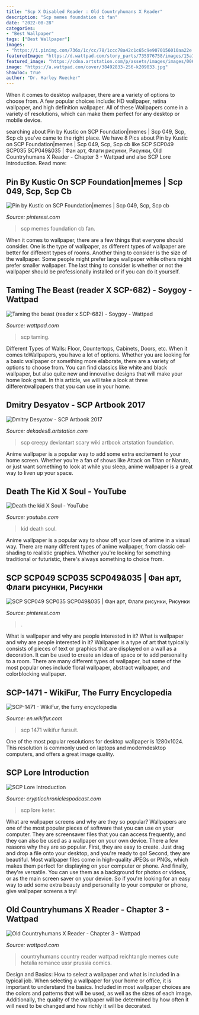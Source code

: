 ```yaml
---
title: "Scp X Disabled Reader : Old Countryhumans X Reader"
description: "Scp memes foundation cb fan"
date: "2022-08-28"
categories:
- "Best Wallpaper"
tags: ["Best Wallpaper"]
images:
- "https://i.pinimg.com/736x/1c/cc/78/1ccc78a42c1c65c9e9070156010aa22e.jpg"
featuredImage: "https://d.wattpad.com/story_parts/735976758/images/15a1725b4ebb8819578756614609.jpg"
featured_image: "https://cdna.artstation.com/p/assets/images/images/006/473/320/large/dmitry-desyatov-scp-138.jpg?1498850173"
image: "https://a.wattpad.com/cover/38492833-256-k209033.jpg"
ShowToc: true
author: "Dr. Harley Ruecker"
---
```



When it comes to desktop wallpaper, there are a variety of options to choose from. A few popular choices include: HD wallpaper, retina wallpaper, and high definition wallpaper. All of these Wallpapers come in a variety of resolutions, which can make them perfect for any desktop or mobile device. 

	

		
searching about Pin by Kustic on SCP Foundation|memes | Scp 049, Scp, Scp cb you've came to the right place. We have 8 Pics about Pin by Kustic on SCP Foundation|memes | Scp 049, Scp, Scp cb like SCP SCP049 SCP035 SCP049&amp;035 | Фан арт, Флаги рисунки, Рисунки, Old Countryhumans X Reader - Chapter 3 - Wattpad and also SCP Lore Introduction. Read more:
		
    
## Pin By Kustic On SCP Foundation|memes | Scp 049, Scp, Scp Cb

<img loading=lazy src="https://i.pinimg.com/736x/8e/e5/d1/8ee5d1ebb589b8fb5f61c74ee3e8419f.jpg" onerror="this.onerror=null;this.src='https://tse2.mm.bing.net/th?id=OIP.KAARdpkyGqr_IFDqjA45nwHaHa&amp;pid=15.1';" alt="Pin by Kustic on SCP Foundation|memes | Scp 049, Scp, Scp cb">

_Source: pinterest.com_

>scp memes foundation cb fan. 

	

When it comes to wallpaper, there are a few things that everyone should consider. One is the type of wallpaper, as different types of wallpaper are better for different types of rooms. Another thing to consider is the size of the wallpaper. Some people might prefer large wallpaper while others might prefer smaller wallpaper. The last thing to consider is whether or not the wallpaper should be professionally installed or if you can do it yourself.

    
## Taming The Beast (reader X SCP-682) - Soygoy - Wattpad

<img loading=lazy src="https://a.wattpad.com/cover/38492833-256-k209033.jpg" onerror="this.onerror=null;this.src='https://tse1.mm.bing.net/th?id=OIP.EKqkgtjo05dLAQd9fQgPZgAAAA&amp;pid=15.1';" alt="Taming the beast (reader x SCP-682) - Soygoy - Wattpad">

_Source: wattpad.com_

>scp taming. 

	

Different Types of Walls: Floor, Countertops, Cabinets, Doors, etc.
When it comes toWallpapers, you have a lot of options. Whether you are looking for a basic wallpaper or something more elaborate, there are a variety of options to choose from. You can find classics like white and black wallpaper, but also quite new and innovative designs that will make your home look great. In this article, we will take a look at three differentwallpapers that you can use in your home.

    
## Dmitry Desyatov - SCP Artbook 2017

<img loading=lazy src="https://cdna.artstation.com/p/assets/images/images/006/473/320/large/dmitry-desyatov-scp-138.jpg?1498850173" onerror="this.onerror=null;this.src='https://tse1.mm.bing.net/th?id=OIP.FgW8OaX2vl1t1HCZpkd50QHaKe&amp;pid=15.1';" alt="Dmitry Desyatov - SCP Artbook 2017">

_Source: dekades8.artstation.com_

>scp creepy deviantart scary wiki artbook artstation foundation. 

	

Anime wallpaper is a popular way to add some extra excitement to your home screen. Whether you’re a fan of shows like Attack on Titan or Naruto, or just want something to look at while you sleep, anime wallpaper is a great way to liven up your space.

    
## Death The Kid X Soul - YouTube

<img loading=lazy src="http://i.ytimg.com/vi/a7_R3s7GCyQ/maxresdefault.jpg" onerror="this.onerror=null;this.src='https://tse1.mm.bing.net/th?id=OIP.irMISxQksN8O6upiSfCW7QHaEK&amp;pid=15.1';" alt="Death the kid X Soul - YouTube">

_Source: youtube.com_

>kid death soul. 

	

Anime wallpaper is a popular way to show off your love of anime in a visual way. There are many different types of anime wallpaper, from classic cel-shading to realistic graphics. Whether you're looking for something traditional or futuristic, there's always something to choice from.

    
## SCP SCP049 SCP035 SCP049&amp;035 | Фан арт, Флаги рисунки, Рисунки

<img loading=lazy src="https://i.pinimg.com/736x/1c/cc/78/1ccc78a42c1c65c9e9070156010aa22e.jpg" onerror="this.onerror=null;this.src='https://tse4.mm.bing.net/th?id=OIP.J_oxlBmMHaxw8xv4eMVX-gHaHa&amp;pid=15.1';" alt="SCP SCP049 SCP035 SCP049&amp;035 | Фан арт, Флаги рисунки, Рисунки">

_Source: pinterest.com_

>. 

	

What is wallpaper and why are people interested in it?
What is wallpaper and why are people interested in it?
Wallpaper is a type of art that typically consists of pieces of text or graphics that are displayed on a wall as a decoration. It can be used to create an idea of space or to add personality to a room. There are many different types of wallpaper, but some of the most popular ones include floral wallpaper, abstract wallpaper, and colorblocking wallpaper.

    
## SCP-1471 - WikiFur, The Furry Encyclopedia

<img loading=lazy src="http://en.wikifur.com/w/images/thumb/e/eb/Scp-1471-a-96_fursuit_1.png/180px-Scp-1471-a-96_fursuit_1.png" onerror="this.onerror=null;this.src='https://tse4.mm.bing.net/th?id=OIP.xuKmS6AJqcRSZrqDbfe-qwAAAA&amp;pid=15.1';" alt="SCP-1471 - WikiFur, the furry encyclopedia">

_Source: en.wikifur.com_

>scp 1471 wikifur fursuit. 

	

One of the most popular resolutions for desktop wallpaper is 1280x1024. This resolution is commonly used on laptops and moderndesktop computers, and offers a great image quality.

    
## SCP Lore Introduction

<img loading=lazy src="https://crypticchroniclespodcast.com/wp-content/uploads/2020/01/106CMresize.jpg" onerror="this.onerror=null;this.src='https://tse3.mm.bing.net/th?id=OIP.QsME7gntPxyOtzs359fAugHaKH&amp;pid=15.1';" alt="SCP Lore Introduction">

_Source: crypticchroniclespodcast.com_

>scp lore keter. 

	

What are wallpaper screens and why are they so popular?
Wallpapers are one of the most popular pieces of software that you can use on your computer. They are screensaver files that you can access frequently, and they can also be used as a wallpaper on your own device. There a few reasons why they are so popular. First, they are easy to create. Just drag and drop a file onto your desktop, and you're ready to go! Second, they are beautiful. Most wallpaper files come in high-quality JPEGs or PNGs, which makes them perfect for displaying on your computer or phone. And finally, they're versatile. You can use them as a background for photos or videos, or as the main screen saver on your device. So if you're looking for an easy way to add some extra beauty and personality to your computer or phone, give wallpaper screens a try!

    
## Old Countryhumans X Reader - Chapter 3 - Wattpad

<img loading=lazy src="https://d.wattpad.com/story_parts/735976758/images/15a1725b4ebb8819578756614609.jpg" onerror="this.onerror=null;this.src='https://tse3.mm.bing.net/th?id=OIP.VuDNTN8G8n2bQBwYPJE6RgHaMH&amp;pid=15.1';" alt="Old Countryhumans X Reader - Chapter 3 - Wattpad">

_Source: wattpad.com_

>countryhumans country reader wattpad reichtangle memes cute hetalia romance ussr prussia comics. 

	

Design and Basics: How to select a wallpaper and what is included in a typical job.
When selecting a wallpaper for your home or office, it is important to understand the basics. Included in most wallpaper choices are the colors and patterns that will be used, as well as the sizes of each image. Additionally, the quality of the wallpaper will be determined by how often it will need to be changed and how richly it will be decorated.

